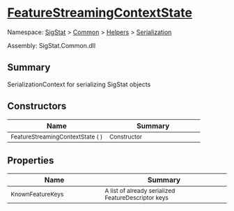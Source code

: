 # [FeatureStreamingContextState](./FeatureStreamingContextState.md)

Namespace: [SigStat]() > [Common](./../../README.md) > [Helpers](./../README.md) > [Serialization](./README.md)

Assembly: SigStat.Common.dll

## Summary
SerializationContext for serializing SigStat objects

## Constructors

| Name | Summary | 
| --- | --- | 
| <sub>FeatureStreamingContextState (  )</sub><div style="width: 200px">| <sub>Constructor</sub><div style="width: 200px">| <br>


## Properties

| Name | Summary | 
| --- | --- | 
| <sub>KnownFeatureKeys</sub><div style="width: 200px">| <sub>A list of already serialized FeatureDescriptor keys</sub><div style="width: 200px">| <br>


